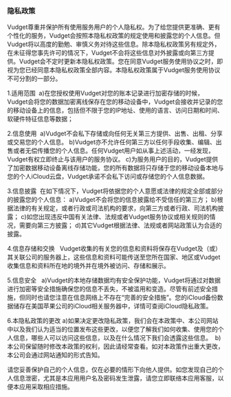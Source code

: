 ### 隐私政策

Vudget尊重并保护所有使用服务用户的个人隐私权。为了给您提供更准确、更有个性化的服务，Vudget会按照本隐私权政策的规定使用和披露您的个人信息。但Vudget将以高度的勤勉、审慎义务对待这些信息。除本隐私权政策另有规定外，在未征得您事先许可的情况下，Vudget不会将这些信息对外披露或向第三方提供。Vudget会不定时更新本隐私权政策。您在同意Vudget服务使用协议之时，即视为您已经同意本隐私权政策全部内容。本隐私权政策属于Vudget服务使用协议不可分割的一部分。 

1.适用范围 
a)在您授权使用Vudget对您的账本记录进行加密存储的时候，Vudget会将您的数据加密离线保存在您的移动设备中，Vudget会接收并记录的您的移动设备上的信息，包括但不限于您的IP地址、使用的语言、访问日期和时间、软硬件特征信息等数据；

2.信息使用 
a)Vudget不会私下存储或向任何无关第三方提供、出售、出租、分享或交易您的个人信息。 
b)Vudget亦不允许任何第三方以任何手段收集、编辑、出售或者无偿传播您的个人信息。任何Vudget用户如从事上述活动，一经发现，Vudget有权立即终止与该用户的服务协议。 
c)为服务用户的目的，Vudget提供了加密数据移动设备离线存储功能，您的所有数据将只存储于您的移动设备本地与您的个人iCloud云盘，Vudget承诺不会私下访问或存储您的个人信息数据。 

3.信息披露 
在如下情况下，Vudget将依据您的个人意愿或法律的规定全部或部分的披露您的个人信息： 
a)Vudget不会将您的信息披露给不受信任的第三方；
b)根据法律的有关规定，或者行政或司法机构的要求，向第三方或者行政、司法机构披露；
c)如您出现违反中国有关法律、法规或者Vudget服务协议或相关规则的情况，需要向第三方披露；
d)其它Vudget根据法律、法规或者网站政策认为合适的披露。

4.信息存储和交换  
Vudget收集的有关您的信息和资料将保存在Vudget及（或）其关联公司的服务器上，这些信息和资料可能传送至您所在国家、地区或Vudget收集信息和资料所在地的境外并在境外被访问、存储和展示。

5.信息安全  
a)Vudget的本地存储数据均有安全保护功能，Vudget将通过对数据进行加密等安全措施确保您的信息不丢失，不被滥用和变造。尽管有前述安全措施，但同时也请您注意在信息网络上不存在“完善的安全措施”。您的iCloud备份数据储存在美国苹果公司的iCloud相关服务器中，详情可查阅iCloud隐私政策。  

6.本隐私政策的更改
a)如果决定更改隐私政策，我们会在本政策中、本公司网站中以及我们认为适当的位置发布这些更改，以便您了解我们如何收集、使用您的个人信息，哪些人可以访问这些信息，以及在什么情况下我们会透露这些信息。 
b)本公司保留随时修改本政策的权利，因此请经常查看。如对本政策作出重大更改，本公司会通过网站通知的形式告知。

请您妥善保护自己的个人信息，仅在必要的情形下向他人提供。如您发现自己的个人信息泄密，尤其是本应用用户名及密码发生泄露，请您立即联络本应用客服，以便本应用采取相应措施。

